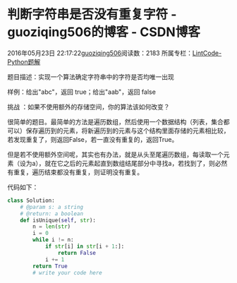 # 判断字符串是否没有重复字符 - guoziqing506的博客 - CSDN博客





2016年05月23日 22:17:22[guoziqing506](https://me.csdn.net/guoziqing506)阅读数：2183
所属专栏：[LintCode-Python题解](https://blog.csdn.net/column/details/guoziqing-blog.html)









题目描述：实现一个算法确定字符串中的字符是否均唯一出现

样例：给出"abc"，返回 true；给出"aab"，返回 false

挑战 ：如果不使用额外的存储空间，你的算法该如何改变？

很简单的题目。最简单的方法是遍历数组，然后使用一个数据结构（列表，集合都可以）保存遍历到的元素，将新遍历到的元素与这个结构里面存储的元素相比较，若发现重复了，则返回False，若一直没有重复的，返回True。

但是若不使用额外空间呢，其实也有办法，就是从头至尾遍历数组，每读取一个元素（设为a），就在它之后的元素起直到数组结尾部分中寻找a，若找到了，则必然有重复，遍历结束都没有重复，则证明没有重复。

代码如下：



```python
class Solution:
    # @param s: a string
    # @return: a boolean
    def isUnique(self, str):
        n = len(str)
        i = 0
        while i != n:
            if str[i] in str[i + 1:]:
                return False
            i += 1
        return True
        # write your code here
```





